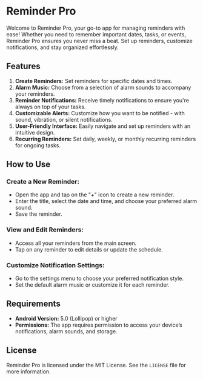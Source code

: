 # Reminder Pro

Welcome to Reminder Pro, your go-to app for managing reminders with ease! Whether you need to remember important dates, tasks, or events, Reminder Pro ensures you never miss a beat. Set up reminders, customize notifications, and stay organized effortlessly.

## Features

1. **Create Reminders:** Set reminders for specific dates and times.
2. **Alarm Music:** Choose from a selection of alarm sounds to accompany your reminders.
3. **Reminder Notifications:** Receive timely notifications to ensure you're always on top of your tasks.
4. **Customizable Alerts:** Customize how you want to be notified - with sound, vibration, or silent notifications.
5. **User-Friendly Interface:** Easily navigate and set up reminders with an intuitive design.
6. **Recurring Reminders:** Set daily, weekly, or monthly recurring reminders for ongoing tasks.

## How to Use

### Create a New Reminder:
- Open the app and tap on the "+" icon to create a new reminder.
- Enter the title, select the date and time, and choose your preferred alarm sound.
- Save the reminder.

### View and Edit Reminders:
- Access all your reminders from the main screen.
- Tap on any reminder to edit details or update the schedule.

### Customize Notification Settings:
- Go to the settings menu to choose your preferred notification style.
- Set the default alarm music or customize it for each reminder.

## Requirements

- **Android Version:** 5.0 (Lollipop) or higher
- **Permissions:** The app requires permission to access your device’s notifications, alarm sounds, and storage.

## License

Reminder Pro is licensed under the MIT License. See the `LICENSE` file for more information.
